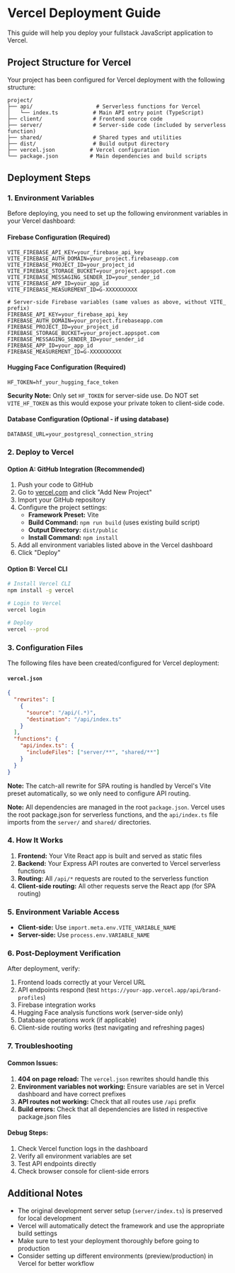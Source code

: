 # Vercel Deployment Guide

This guide will help you deploy your fullstack JavaScript application to Vercel.

## Project Structure for Vercel

Your project has been configured for Vercel deployment with the following structure:

```
project/
├── api/                    # Serverless functions for Vercel
│   └── index.ts           # Main API entry point (TypeScript)
├── client/                # Frontend source code
├── server/                # Server-side code (included by serverless function)
├── shared/                # Shared types and utilities
├── dist/                  # Build output directory
├── vercel.json           # Vercel configuration
└── package.json          # Main dependencies and build scripts
```

## Deployment Steps

### 1. Environment Variables

Before deploying, you need to set up the following environment variables in your Vercel dashboard:

#### Firebase Configuration (Required)
```
VITE_FIREBASE_API_KEY=your_firebase_api_key
VITE_FIREBASE_AUTH_DOMAIN=your_project.firebaseapp.com
VITE_FIREBASE_PROJECT_ID=your_project_id
VITE_FIREBASE_STORAGE_BUCKET=your_project.appspot.com
VITE_FIREBASE_MESSAGING_SENDER_ID=your_sender_id
VITE_FIREBASE_APP_ID=your_app_id
VITE_FIREBASE_MEASUREMENT_ID=G-XXXXXXXXXX

# Server-side Firebase variables (same values as above, without VITE_ prefix)
FIREBASE_API_KEY=your_firebase_api_key
FIREBASE_AUTH_DOMAIN=your_project.firebaseapp.com
FIREBASE_PROJECT_ID=your_project_id
FIREBASE_STORAGE_BUCKET=your_project.appspot.com
FIREBASE_MESSAGING_SENDER_ID=your_sender_id
FIREBASE_APP_ID=your_app_id
FIREBASE_MEASUREMENT_ID=G-XXXXXXXXXX
```

#### Hugging Face Configuration (Required)
```
HF_TOKEN=hf_your_hugging_face_token
```

**Security Note:** Only set `HF_TOKEN` for server-side use. Do NOT set `VITE_HF_TOKEN` as this would expose your private token to client-side code.

#### Database Configuration (Optional - if using database)
```
DATABASE_URL=your_postgresql_connection_string
```

### 2. Deploy to Vercel

#### Option A: GitHub Integration (Recommended)

1. Push your code to GitHub
2. Go to [vercel.com](https://vercel.com) and click "Add New Project"
3. Import your GitHub repository
4. Configure the project settings:
   - **Framework Preset:** Vite
   - **Build Command:** `npm run build` (uses existing build script)
   - **Output Directory:** `dist/public`
   - **Install Command:** `npm install`
5. Add all environment variables listed above in the Vercel dashboard
6. Click "Deploy"

#### Option B: Vercel CLI

```bash
# Install Vercel CLI
npm install -g vercel

# Login to Vercel
vercel login

# Deploy
vercel --prod
```

### 3. Configuration Files

The following files have been created/configured for Vercel deployment:

#### `vercel.json`
```json
{
  "rewrites": [
    {
      "source": "/api/(.*)",
      "destination": "/api/index.ts"
    }
  ],
  "functions": {
    "api/index.ts": {
      "includeFiles": ["server/**", "shared/**"]
    }
  }
}
```

**Note:** The catch-all rewrite for SPA routing is handled by Vercel's Vite preset automatically, so we only need to configure API routing.

**Note:** All dependencies are managed in the root `package.json`. Vercel uses the root package.json for serverless functions, and the `api/index.ts` file imports from the `server/` and `shared/` directories.

### 4. How It Works

1. **Frontend:** Your Vite React app is built and served as static files
2. **Backend:** Your Express API routes are converted to Vercel serverless functions
3. **Routing:** All `/api/*` requests are routed to the serverless function
4. **Client-side routing:** All other requests serve the React app (for SPA routing)

### 5. Environment Variable Access

- **Client-side:** Use `import.meta.env.VITE_VARIABLE_NAME`
- **Server-side:** Use `process.env.VARIABLE_NAME`

### 6. Post-Deployment Verification

After deployment, verify:

1. Frontend loads correctly at your Vercel URL
2. API endpoints respond (test `https://your-app.vercel.app/api/brand-profiles`)
3. Firebase integration works
4. Hugging Face analysis functions work (server-side only)
5. Database operations work (if applicable)
6. Client-side routing works (test navigating and refreshing pages)

### 7. Troubleshooting

#### Common Issues:

1. **404 on page reload:** The `vercel.json` rewrites should handle this
2. **Environment variables not working:** Ensure variables are set in Vercel dashboard and have correct prefixes
3. **API routes not working:** Check that all routes use `/api` prefix
4. **Build errors:** Check that all dependencies are listed in respective package.json files

#### Debug Steps:

1. Check Vercel function logs in the dashboard
2. Verify all environment variables are set
3. Test API endpoints directly
4. Check browser console for client-side errors

## Additional Notes

- The original development server setup (`server/index.ts`) is preserved for local development
- Vercel will automatically detect the framework and use the appropriate build settings
- Make sure to test your deployment thoroughly before going to production
- Consider setting up different environments (preview/production) in Vercel for better workflow